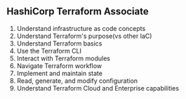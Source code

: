 

## HashiCorp Terraform Associate

1. Understand infrastructure as code concepts
2. Understand Terraform's purpose(vs other IaC)
3. Understand Terraform basics
4. Use the Terraform CLI
5. Interact with Terraform modules
6. Navigate Terraform workflow
7. Implement and maintain state
8. Read, generate, and modify configuration
9. Understand Terraform Cloud and Enterprise capabilities
